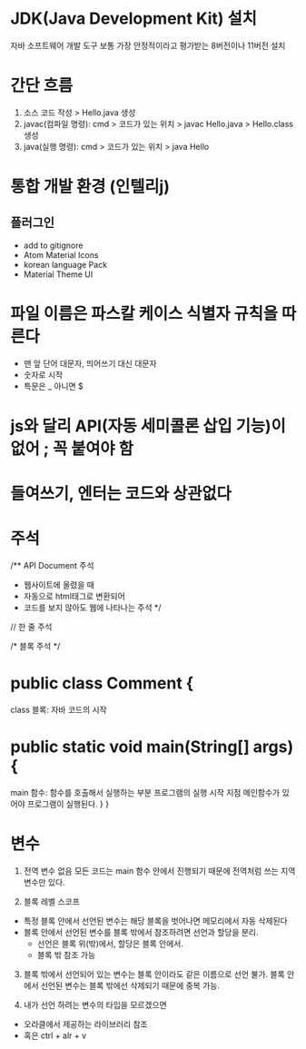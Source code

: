 # JDK(Java Development Kit) 설치
자바 소프트웨어 개발 도구
보통 가장 안정적이라고 평가받는 8버전이나 11버전 설치

# 간단 흐름
1. 소스 코드 작성 >  Hello.java 생성
2. javac(컴파일 명령):  cmd > 코드가 있는 위치 > javac Hello.java > Hello.class 생성
3. java(실행 명령):  cmd > 코드가 있는 위치 > java Hello

# 통합 개발 환경 (인텔리j)
## 플러그인
 +  add to gitignore
 +  Atom Material Icons
 +  korean language Pack
 +  Material Theme UI

# 파일 이름은 파스칼 케이스 식별자 규칙을 따른다
- 맨 앞 단어 대문자, 띄어쓰기 대신 대문자
- 숫자로 시작
- 특문은 _ 아니면 $

# js와 달리 API(자동 세미콜론  삽입 기능)이 없어 ; 꼭 붙여야 함

# 들여쓰기, 엔터는 코드와 상관없다

# 주석
/** API Document 주석
* 웹사이트에 올렸을 때
* 자동으로 html태그로 변환되어 
* 코드를 보지 않아도 웹에 나타나는 주석
*/

// 한 줄 주석

/* 블록 주석 */

# public class Comment {
class 블록: 자바 코드의 시작
# public static void main(String[] args) {
main 함수: 함수를 호출해서 실행하는 부분
프로그램의 실행 시작 지점
메인함수가 있어야 프로그램이 실행된다.
}
}
# 변수
1. 전역 변수 없음
   모든 코드는 main 함수 안에서 진행되기 때문에 전역처럼 쓰는 지역변수만 있다.

2. 블록 레벨 스코프
+ 특정 블록 안에서 선언된 변수는 해당 블록을 벗어나면 메모리에서 자동 삭제된다
+ 블록 안에서 선언된 변수를 블록 밖에서 참조하려면 선언과 할당을 분리. 
  - 선언은 블록 위(밖)에서, 할당은 블록 안에서. 
  - 블록 밖 참조 가능

3. 블록 밖에서 선언되어 있는 변수는 블록 안이라도 같은 이름으로 선언 불가.
   블록 안에서 선언된 변수는 블록 밖에선 삭제되기 때문에 중복 가능.  

4. 내가 선언 하려는 변수의 타입을 모르겠으면
 + 오라클에서 제공하는 라이브러리 참조
 + 혹은 ctrl + alr + v